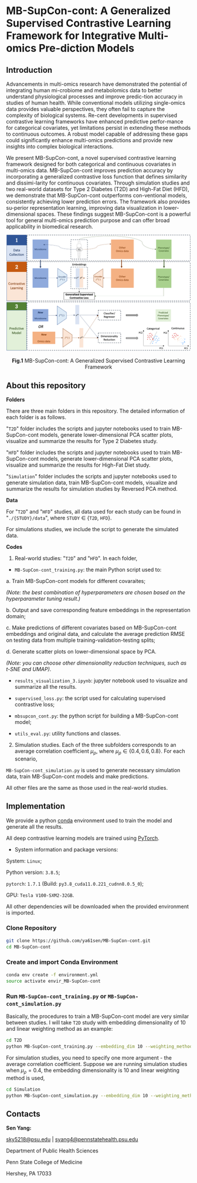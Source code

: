 # MB-SupCon-cont: A Generalized Supervised Contrastive Learning Framework for Integrative Multi-omics Pre-diction Models

## Introduction

Advancements in multi-omics research have demonstrated the potential of integrating human mi-crobiome and metabolomics data to better understand physiological processes and improve predic-tion accuracy in studies of human health. While conventional models utilizing single-omics data provides valuable perspectives, they often fail to capture the complexity of biological systems. Re-cent developments in supervised contrastive learning frameworks have enhanced predictive perfor-mance for categorical covariates, yet limitations persist in extending these methods to continuous outcomes. A robust model capable of addressing these gaps could significantly enhance multi-omics predictions and provide new insights into complex biological interactions.

We present MB-SupCon-cont, a novel supervised contrastive learning framework designed for both categorical and continuous covariates in multi-omics data. MB-SupCon-cont improves prediction accuracy by incorporating a generalized contrastive loss function that defines similarity and dissimi-larity for continuous covariates. Through simulation studies and two real-world datasets for Type 2 Diabetes (T2D) and High-Fat Diet (HFD), we demonstrate that MB-SupCon-cont outperforms con-ventional models, consistently achieving lower prediction errors. The framework also provides su-perior representation learning, improving data visualization in lower-dimensional spaces. These findings suggest MB-SupCon-cont is a powerful tool for general multi-omics prediction purpose and can offer broad applicability in biomedical research.

<p align="center">
  <img src="./framework.png" width="700" />
</p>

<p align="center">
  <b>Fig.1</b> MB-SupCon-cont: A Generalized Supervised Contrastive Learning Framework
</p>

## About this repository

**Folders**

There are three main folders in this repository. The detailed information of each folder is as follows.

"`T2D`" folder includes the scripts and jupyter notebooks used to train MB-SupCon-cont models, generate lower-dimensional PCA scatter plots, visualize and summarize the results for Type 2 Diabetes study.

"`HFD`" folder includes the scripts and jupyter notebooks used to train MB-SupCon-cont models, generate lower-dimensional PCA scatter plots, visualize and summarize the results for High-Fat Diet study.

"`Simulation`" folder includes the scripts and jupyter notebooks used to generate simulation data, train MB-SupCon-cont models, visualize and summarize the results for simulation studies by Reversed PCA method.

**Data**

For "`T2D`" and "`HFD`" studies, all data used for each study can be found in "`./{STUDY}/data`", where `STUDY` $\in$ {`T2D`, `HFD`}.

For simulations studies, we include the script to generate the simulated data.

**Codes**

1.  Real-world studies: "`T2D`" and "`HFD`". In each folder,

- `MB-SupCon-cont_training.py`: the main Python script used to:

a. Train MB-SupCon-cont models for different covaraites;

*(Note: the best combination of hyperparameters are chosen based on the hyperparameter tuning result.)*

b. Output and save corresponding feature embeddings in the representation domain;

c. Make predictions of different covariates based on MB-SupCon-cont embeddings and original data, and calculate the average prediction RMSE on testing data from multiple training-validation-testing splits;

d. Generate scatter plots on lower-dimensional space by PCA.

*(Note: you can choose other dimensionality reduction techniques, such as t-SNE and UMAP)*.

- `results_visualization_3.ipynb`: jupyter notebook used to visualize and summarize all the results.

- `supervised_loss.py`: the script used for calculating supervised contrastive loss;

- `mbsupcon_cont.py`: the python script for building a MB-SupCon-cont model;

- `utils_eval.py`: utility functions and classes.

2.  Simulation studies. Each of the three subfolders corresponds to an average correlation coefficient $\mu_{\rho}$, where $\mu_{\rho}\in\{0.4,0.6,0.8\}$. For each scenario,

`MB-SupCon-cont_simulation.py` is used to generate necessary simulation data, train MB-SupCon-cont models and make predictions.

All other files are the same as those used in the real-world studies.

## Implementation

We provide a python [conda](https://docs.conda.io/projects/conda/en/latest/user-guide/tasks/manage-environments.html) environment used to train the model and generate all the results.

All deep contrastive learning models are trained using [PyTorch](https://pytorch.org/). 

- System information and package versions:

System: `Linux`;

Python version: `3.8.5`;

`pytorch`: `1.7.1` (Build: `py3.8_cuda11.0.221_cudnn8.0.5_0`);

GPU: `Tesla V100-SXM2-32GB`.

All other dependencies will be downloaded when the provided environment is imported.

### Clone Repository

```bash
git clone https://github.com/ya61sen/MB-SupCon-cont.git
cd MB-SupCon-cont
```

### Create and import Conda Environment

```bash
conda env create -f environment.yml
source activate envir_MB-SupCon-cont
```

### Run `MB-SupCon-cont_training.py` or `MB-SupCon-cont_simulation.py`

Basically, the procedures to train a MB-SupCon-cont model are very similar between studies. I will take `T2D` study with embedding dimensionality of 10 and linear weighting method as an example:

```bash
cd T2D
python MB-SupCon-cont_training.py --embedding_dim 10 --weighting_method linear
```

For simulation studies, you need to specify one more argument - the average correlation coefficient. Suppose we are running simulation studies when $\mu_{\rho}=0.4$, the embedding dimensionality is 10 and linear weighting method is used,

```bash
cd Simulation
python MB-SupCon-cont_simulation.py --embedding_dim 10 --weighting_method linear --correlation_coefficient 0.4
```

## Contacts

**Sen Yang:**

sky5218@psu.edu | syang4@pennstatehealth.psu.edu

Department of Public Health Sciences

Penn State College of Medicine

Hershey, PA 17033




